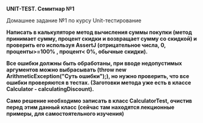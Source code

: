 **UNIT-TEST. Семитнар №1**

Домашнее задание №1 по курсу Unit-тестирование

__Написать в калькуляторе метод вычисления суммы покупки (метод принимает сумму, процент скидки и возвращает сумму со скидкой) и проверить его используя AssertJ (отрицательное числа, 0, проценты>=100% , процент< 0%, обычные скидки).__ 

__Все ошибки должны быть обработаны, при вводе недопустимых аргументов можно выбрасывать (throw new ArithmeticException("Суть ошибки");), но нужно проверить, что все ошибки проверяются в тестах. (Заготовки метода уже есть в классе Calculator - calculatingDiscount).__

__Само решение необходимо записать в класс CalculatorTest, очистив перед этим данный класс (сейчас там находятся лекционные примеры, для самостоятельного изучения)__
